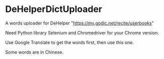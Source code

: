 # DeHelperDictUploader
A words uploader for DeHelper "https://my.godic.net/recite/userbooks"

Need Python library Selenium and Chromedriver for your Chrome version.

Use Google Translate to get the words first, then use this one.

Some words are in Chinese.
